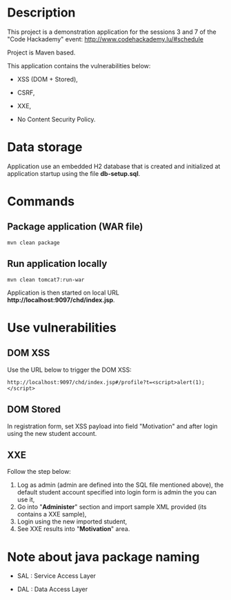 # Description

This project is a demonstration application for the sessions 3 and 7 of the "Code Hackademy" event: http://www.codehackademy.lu/#schedule

Project is Maven based.

This application contains the vulnerabilities below:

* XSS (DOM + Stored),

* CSRF,

* XXE,

* No Content Security Policy.

# Data storage

Application use an embedded H2 database that is created and initialized at application startup using the file **db-setup.sql**.


# Commands

## Package application (WAR file)

```
mvn clean package
```

## Run application locally

```
mvn clean tomcat7:run-war
```

Application is then started on local URL **http://localhost:9097/chd/index.jsp**.


# Use vulnerabilities

## DOM XSS

Use the URL below to trigger the DOM XSS:

```
http://localhost:9097/chd/index.jsp#/profile?t=<script>alert(1);</script>

``` 

## DOM Stored

In registration form, set XSS payload into field "Motivation" and after login using the new student account.

## XXE

Follow the step below:

1. Log as admin (admin are defined into the SQL file mentioned above), the default student account specified into login form is admin the you can use it,
2. Go into "**Administer**" section and import sample XML provided (its contains a XXE sample),
3. Login using the new imported student,
4. See XXE results into "**Motivation**" area.


# Note about java package naming

* SAL : Service Access Layer

* DAL : Data Access Layer
